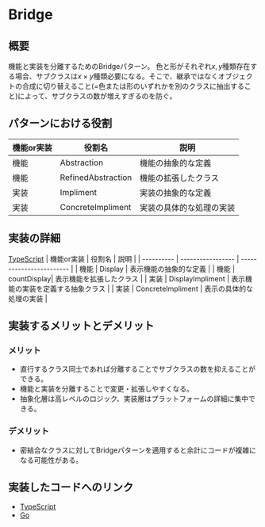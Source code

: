 # Bridge
## 概要
機能と実装を分離するためのBridgeパターン。
色と形がそれぞれ$x,y$種類存在する場合、サブクラスは$x×y$種類必要になる。そこで、継承ではなくオブジェクトの合成に切り替えること(=色または形のいずれかを別のクラスに抽出すること)によって、サブクラスの数が増えすぎるのを防ぐ。
## パターンにおける役割

| 機能or実装 | 役割名            | 説明                     |
| ---------- | ----------------- | ------------------------ |
| 機能       | Abstraction       | 機能の抽象的な定義       |
| 機能       | RefinedAbstraction| 機能の拡張したクラス |
| 実装       | Impliment         | 実装の抽象的な定義       |
| 実装       | ConcreteImpliment | 実装の具体的な処理の実装 |

## 実装の詳細
[TypeScript](https://github.com/sakana7392/Design_Patterns/tree/main/Bridge/TypeScript)
| 機能or実装 | 役割名            | 説明                     |
| ---------- | ----------------- | ------------------------ |
| 機能       | Display       | 表示機能の抽象的な定義       |
| 機能       | countDisplay| 表示機能を拡張したクラス |
| 実装       | DisplayImpliment         | 表示機能の実装を定義する抽象クラス     |
| 実装       | ConcreteImpliment | 表示の具体的な処理の実装 |

## 実装するメリットとデメリット
### メリット
* 直行するクラス同士であれば分離することでサブクラスの数を抑えることができる。
* 機能と実装を分離することで変更・拡張しやすくなる。
* 抽象化層は高レベルのロジック、実装層はプラットフォームの詳細に集中できる。
### デメリット
* 密結合なクラスに対してBridgeパターンを適用すると余計にコードが複雑になる可能性がある。
## 実装したコードへのリンク
* [TypeScript](https://github.com/sakana7392/Design_Patterns/tree/main/Bridge/TypeScript)
* [Go](https://github.com/sakana7392/Design_Patterns/tree/main/Bridge/Go)